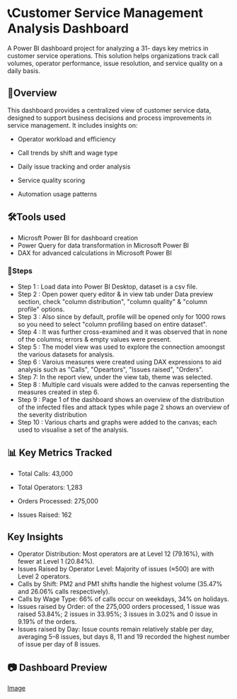 # 📞Customer Service Management Analysis Dashboard
A Power BI dashboard project for analyzing a 31- days key metrics in customer service operations. This solution helps organizations track call volumes, operator performance, issue resolution, and service quality on a daily basis.

## 📌Overview

This dashboard provides a centralized view of customer service data, designed to support business decisions and process improvements in service management. It includes insights on:

- Operator workload and efficiency

- Call trends by shift and wage type

- Daily issue tracking and order analysis

- Service quality scoring

- Automation usage patterns


## 🛠️Tools used
- Microsft Power BI for dashboard creation
- Power Query for data transformation in Microsoft Power BI
- DAX for advanced calculations in Microsoft Power BI

### 🧭Steps
- Step 1 : Load data into Power BI Desktop, dataset is a csv file.
- Step 2 : Open power query editor & in view tab under Data preview section, check "column distribution", "column quality" & "column profile" options.
- Step 3 : Also since by default, profile will be opened only for 1000 rows so you need to select "column profiling based on entire dataset".
- Step 4 : It was further cross-examined and it was observed that  in none of the columns; errors & empty values were present.
- Step 5 : The model view was used to explore the connection amoongst the various datasets for analysis.
- Step 6 : Varoius measures were created using DAX expressions to aid analysis such as "Calls", "Opeartors", "Issues raised", "Orders".
- Step  7: In the report view, under the view tab, theme was selected.
- Step 8 : Multiple card visuals were added to the canvas repersenting the measures created in step 6.
- Step 9 : Page 1 of the dashboard shows an overview of the distribution of the infected files and attack types while page 2 shows an overview of the severity distribution
- Step 10 : Various charts and graphs were added to the canvas; each used to visualise a set of the analysis. 

## 📊 Key Metrics Tracked
- Total Calls: 43,000

- Total Operators: 1,283

- Orders Processed: 275,000

- Issues Raised: 162


## Key Insights
-	Operator Distribution: Most operators are at Level 12 (79.16%), with fewer at Level 1 (20.84%).
- Issues Raised by Operator Level: Majority of issues (≈500) are with Level 2 operators.
- Calls by Shift: PM2 and PM1 shifts handle the highest volume (35.47% and 26.06% calls respectively).
- Calls by Wage Type: 66% of calls occur on weekdays, 34% on holidays.
- Issues raised by Order: of the 275,000 orders processed, 1 issue was raised 53.84%; 2 issues in 33.95%; 3 issues in 3.02% and 0 issue in 9.19% of the orders.
- Issues raised by Day: Issue counts remain relatively stable per day, averaging 5–8 issues, but days 8, 11 and 19 recorded the highest number of issue per day of 8 issues.


## 📷 Dashboard Preview
[Image](https://github.com/user-attachments/assets/7bcf42d2-cc13-461e-acff-ca2c6cc865fd)




